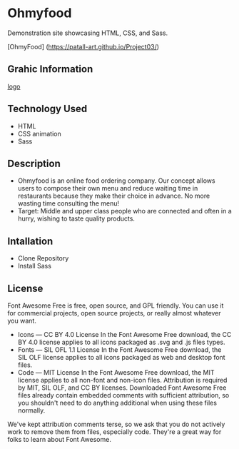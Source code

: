 # Ohmyfood

Demonstration site showcasing HTML, CSS, and Sass.

[OhmyFood] (https://patall-art.github.io/Project03/)

## Grahic Information
[logo](/images/logo/ohmyfood.png)

## Technology Used

* HTML
* CSS animation
* Sass

## Description

* Ohmyfood is an online food ordering company. Our concept allows users to compose their
own menu and reduce waiting time in restaurants because they make their choice in
advance. No more wasting time consulting the menu!
* Target:
Middle and upper class people who are connected and often in a hurry, wishing to taste
quality products.

## Intallation

* Clone Repository
* Install Sass

## License 

Font Awesome Free is free, open source, and GPL friendly. You can use it for commercial projects, open source projects, or really almost whatever you want.

* Icons — CC BY 4.0 License
In the Font Awesome Free download, the CC BY 4.0 license applies to all icons packaged as .svg and .js files types.
* Fonts — SIL OFL 1.1 License
In the Font Awesome Free download, the SIL OLF license applies to all icons packaged as web and desktop font files.
* Code — MIT License
In the Font Awesome Free download, the MIT license applies to all non-font and non-icon files.
Attribution is required by MIT, SIL OLF, and CC BY licenses. Downloaded Font Awesome Free files already contain embedded comments with sufficient attribution, so you shouldn't need to do anything additional when using these files normally.

We've kept attribution comments terse, so we ask that you do not actively work to remove them from files, especially code. They're a great way for folks to learn about Font Awesome.